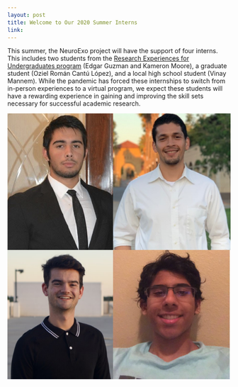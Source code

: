 ```yaml
---
layout: post
title: Welcome to Our 2020 Summer Interns
link:
---
```


<p>This summer, the NeuroExo project will have the support of four interns. This includes two students from the <a href="http://reu.egr.uh.edu/">Research Experiences for Undergraduates program</a> (Edgar Guzman and Kameron Moore), a graduate student (Oziel Román Cantú López), and a local high school student (Vinay Mannem). While the pandemic has forced these internships to switch from in-person experiences to a virtual program, we expect these students will have a rewarding experience in gaining and improving the skill sets necessary for successful academic research.</p>

<div style="text-align:center"><img src="/photos/2020interns.png" width="600" height="600" /></div>
